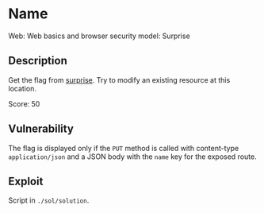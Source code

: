 # Name

Web: Web basics and browser security model: Surprise

## Description

Get the flag from [surprise](http://141.85.224.157:8093/surprise/).
Try to modify an existing resource at this location.

Score: 50

## Vulnerability

The flag is displayed only if the `PUT` method is called with content-type `application/json` and a JSON body with the `name` key for the exposed route.

## Exploit

Script in `./sol/solution`.
